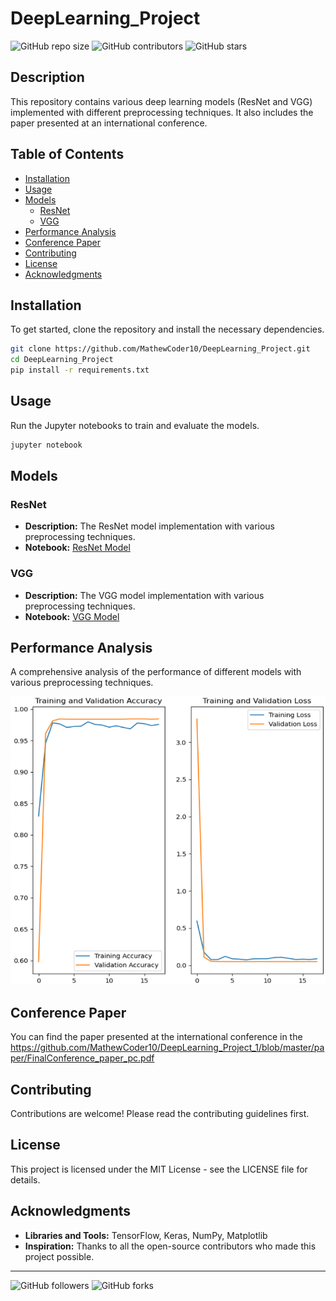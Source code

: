 # DeepLearning_Project

![GitHub repo size](https://img.shields.io/github/repo-size/MathewCoder10/DeepLearning_Project_1)
![GitHub contributors](https://img.shields.io/github/contributors/MathewCoder10/DeepLearning_Project_1)
![GitHub stars](https://img.shields.io/github/stars/MathewCoder10/DeepLearning_Project_1?style=social)

## Description
This repository contains various deep learning models (ResNet and VGG) implemented with different preprocessing techniques. It also includes the paper presented at an international conference.

## Table of Contents
- [Installation](#installation)
- [Usage](#usage)
- [Models](#models)
  - [ResNet](#resnet)
  - [VGG](#vgg)
- [Performance Analysis](#performance-analysis)
- [Conference Paper](#conference-paper)
- [Contributing](#contributing)
- [License](#license)
- [Acknowledgments](#acknowledgments)

## Installation
To get started, clone the repository and install the necessary dependencies.

```bash
git clone https://github.com/MathewCoder10/DeepLearning_Project.git
cd DeepLearning_Project
pip install -r requirements.txt
```

## Usage
Run the Jupyter notebooks to train and evaluate the models.

```bash
jupyter notebook
```

## Models

### ResNet
- **Description:** The ResNet model implementation with various preprocessing techniques.
- **Notebook:** [ResNet Model](notebooks/ResNet_Model.ipynb)

### VGG
- **Description:** The VGG model implementation with various preprocessing techniques.
- **Notebook:** [VGG Model](notebooks/VGG_Model.ipynb)

## Performance Analysis
A comprehensive analysis of the performance of different models with various preprocessing techniques.

![Performance Graph](https://github.com/MathewCoder10/DeepLearning_Project_1/blob/master/performance.png)

## Conference Paper
You can find the paper presented at the international conference in the https://github.com/MathewCoder10/DeepLearning_Project_1/blob/master/paper/FinalConference_paper_pc.pdf 

## Contributing
Contributions are welcome! Please read the contributing guidelines first.

## License
This project is licensed under the MIT License - see the LICENSE file for details.

## Acknowledgments
- **Libraries and Tools:** TensorFlow, Keras, NumPy, Matplotlib
- **Inspiration:** Thanks to all the open-source contributors who made this project possible.

---



![GitHub followers](https://img.shields.io/github/followers/MathewCoder10?style=social)
![GitHub forks](https://img.shields.io/github/forks/MathewCoder10/DeepLearning_Project_1?style=social)
